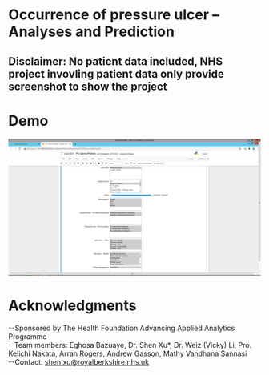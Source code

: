# Occurrence of pressure ulcer – Analyses and Prediction
## Disclaimer: No patient data included, NHS project invovling patient data only provide screenshot to show the project <br/>

# Demo
![UIDemo](/Screenshot/UI%20Demo.png)<br/>

# Acknowledgments
--Sponsored by The Health Foundation Advancing Applied Analytics Programme <br />
--Team members: Eghosa Bazuaye, Dr. Shen Xu*, Dr. Weiz (Vicky) Li, Pro. Keiichi Nakata, Arran Rogers, Andrew Gasson, Mathy Vandhana Sannasi <br />
--Contact: shen.xu@royalberkshire.nhs.uk <br />

